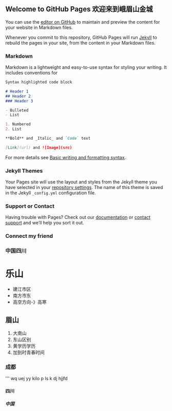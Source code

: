 ## Welcome to GitHub Pages 欢迎来到峨眉山金城

You can use the [editor on GitHub](https://github.com/mikecn58/mikecn58.github.io/edit/main/README.md) to maintain and preview the content for your website in Markdown files.

Whenever you commit to this repository, GitHub Pages will run [Jekyll](https://jekyllrb.com/) to rebuild the pages in your site, from the content in your Markdown files.

### Markdown

Markdown is a lightweight and easy-to-use syntax for styling your writing. It includes conventions for

```markdown
Syntax highlighted code block

# Header 1
## Header 2
### Header 3

- Bulleted
- List

1. Numbered
2. List

**Bold** and _Italic_ and `Code` text

[Link](url) and ![Image](src)
```

For more details see [Basic writing and formatting syntax](https://docs.github.com/en/github/writing-on-github/getting-started-with-writing-and-formatting-on-github/basic-writing-and-formatting-syntax).

### Jekyll Themes

Your Pages site will use the layout and styles from the Jekyll theme you have selected in your [repository settings](https://github.com/mikecn58/mikecn58.github.io/settings/pages). The name of this theme is saved in the Jekyll `_config.yml` configuration file.

### Support or Contact

Having trouble with Pages? Check out our [documentation](https://docs.github.com/categories/github-pages-basics/) or [contact support](https://support.github.com/contact) and we’ll help you sort it out.

### Connect my friend

### 中国四川

# 乐山
- 建江市区
- 南方市东
- 高空方向-》高寒


## 眉山
1. 大南山
2. 东山区别
3. 黄学历学历
4. 加到时青春时间


### 成都
''' wq uej yy kilo p ls k dj hjjfd

#### 四川
##### 中国
